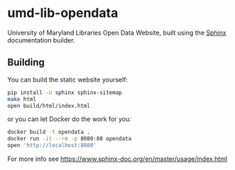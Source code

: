 # umd-lib-opendata

University of Maryland Libraries Open Data Website, built using the [Sphinx](https://www.sphinx-doc.org/en/master/) documentation builder.

## Building

You can build the static website yourself:

``` bash
pip install -U sphinx sphinx-sitemap
make html
open build/html/index.html
```

or you can let Docker do the work for you:

``` bash
docker build -t opendata .
docker run -it --rm -p 8080:80 opendata
open 'http://localhost:8080'
```

For more info see https://www.sphinx-doc.org/en/master/usage/index.html